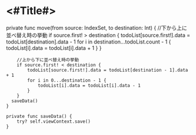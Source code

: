 #  <#Title#>

private func move(from source: IndexSet, to destination: Int) {
        //下から上に並べ替え時の挙動
        if source.first! > destination {
            todoList[source.first!].data = todoList[destination].data - 1
            for i in destination...todoList.count - 1 {
                todoList[i].data = todoList[i].data + 1
            }
        }

        //上から下に並べ替え時の挙動
        if source.first! < destination {
            todoList[source.first!].data = todoList[destination - 1].data + 1
            for i in 0...destination - 1 {
                todoList[i].data = todoList[i].data - 1
            }
        }
      saveData()
    }

    private func saveData() {
        try? self.viewContext.save()
    }

